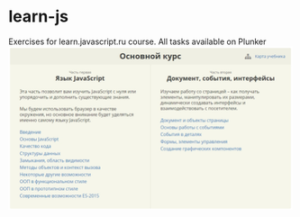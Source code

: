 # learn-js
Exercises for learn.javascript.ru course. All tasks available on Plunker
![alt tag](https://github.com/kovalenkovpu/learn-js/blob/master/img/learn-js.jpg)
